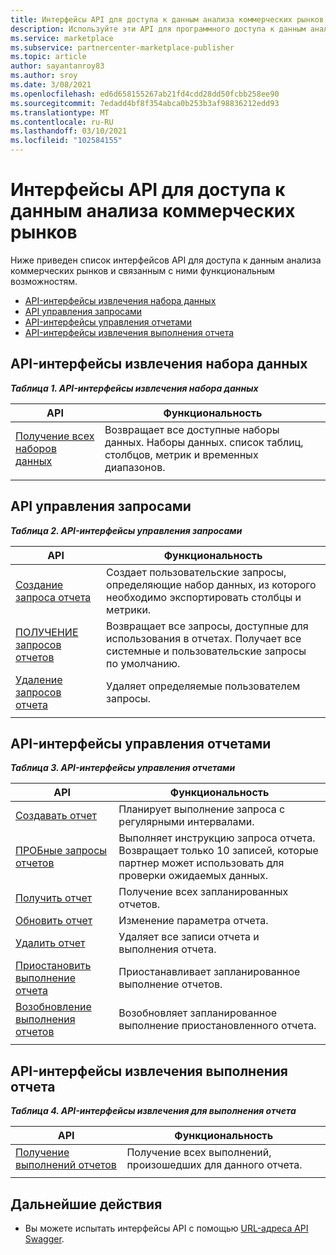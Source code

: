 ```yaml
---
title: Интерфейсы API для доступа к данным анализа коммерческих рынков
description: Используйте эти API для программного доступа к данным аналитики в центре партнеров.
ms.service: marketplace
ms.subservice: partnercenter-marketplace-publisher
ms.topic: article
author: sayantanroy83
ms.author: sroy
ms.date: 3/08/2021
ms.openlocfilehash: ed6d658155267ab21fd4cdd28dd50fcbb258ee90
ms.sourcegitcommit: 7edadd4bf8f354abca0b253b3af98836212edd93
ms.translationtype: MT
ms.contentlocale: ru-RU
ms.lasthandoff: 03/10/2021
ms.locfileid: "102584155"
---
```

# <a name="apis-for-accessing-commercial-marketplace-analytics-data"></a>Интерфейсы API для доступа к данным анализа коммерческих рынков

Ниже приведен список интерфейсов API для доступа к данным анализа коммерческих рынков и связанным с ними функциональным возможностям.

- [API-интерфейсы извлечения набора данных](#dataset-pull-apis)
- [API управления запросами](#query-management-apis)
- [API-интерфейсы управления отчетами](#report-management-apis)
- [API-интерфейсы извлечения выполнения отчета](#report-execution-pull-apis)

## <a name="dataset-pull-apis"></a>API-интерфейсы извлечения набора данных

***Таблица 1. API-интерфейсы извлечения набора данных***

| **API** | **Функциональность** |
| --- | --- |
| [Получение всех наборов данных](analytics-api-get-all-datasets.md) | Возвращает все доступные наборы данных. Наборы данных. список таблиц, столбцов, метрик и временных диапазонов. |
|||

## <a name="query-management-apis"></a>API управления запросами

***Таблица 2. API-интерфейсы управления запросами***

| **API** | **Функциональность** |
| --- | --- |
| [Создание запроса отчета](analytics-programmatic-access.md#create-report-query-api) | Создает пользовательские запросы, определяющие набор данных, из которого необходимо экспортировать столбцы и метрики. |
| [ПОЛУЧЕНИЕ запросов отчетов](analytics-api-get-report-queries.md) | Возвращает все запросы, доступные для использования в отчетах. Получает все системные и пользовательские запросы по умолчанию. |
| [Удаление запросов отчета](analytics-api-delete-report-queries.md) | Удаляет определяемые пользователем запросы. |
|||

## <a name="report-management-apis"></a>API-интерфейсы управления отчетами

***Таблица 3. API-интерфейсы управления отчетами***

| **API** | **Функциональность** |
| --- | --- |
| [Создавать отчет](analytics-programmatic-access.md#create-report-api) | Планирует выполнение запроса с регулярными интервалами. |
| [ПРОБные запросы отчетов](analytics-api-try-report-queries.md) | Выполняет инструкцию запроса отчета. Возвращает только 10 записей, которые партнер может использовать для проверки ожидаемых данных. |
| [Получить отчет](analytics-api-get-report.md) | Получение всех запланированных отчетов. |
| [Обновить отчет](analytics-api-update-report.md) | Изменение параметра отчета. |
| [Удалить отчет](analytics-api-delete-report.md) | Удаляет все записи отчета и выполнения отчета. |
| [Приостановить выполнение отчета](analytics-api-pause-report-executions.md) | Приостанавливает запланированное выполнение отчетов. |
| [Возобновление выполнения отчетов](analytics-api-resume-report-executions.md) | Возобновляет запланированное выполнение приостановленного отчета. |
|||

## <a name="report-execution-pull-apis"></a>API-интерфейсы извлечения выполнения отчета

***Таблица 4. API-интерфейсы извлечения для выполнения отчета***

| **API** | **Функциональность** |
| --- | --- |
| [Получение выполнений отчетов](analytics-programmatic-access.md#get-report-executions-api) | Получение всех выполнений, произошедших для данного отчета. |
|||

## <a name="next-steps"></a>Дальнейшие действия

- Вы можете испытать интерфейсы API с помощью [URL-адреса API Swagger](https://api.partnercenter.microsoft.com/insights/v1/cmp/swagger/index.html).
